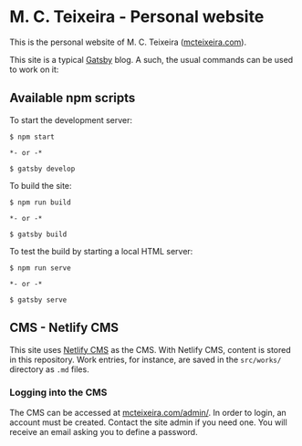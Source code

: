# M. C. Teixeira - Personal website

This is the personal website of M. C. Teixeira ([mcteixeira.com](http://mcteixeira.com/)).

This site is a typical [Gatsby](https://www.gatsbyjs.org/) blog. A such, the usual commands can be
used to work on it:

## Available npm scripts

To start the development server:

```
$ npm start

*- or -*

$ gatsby develop
```

To build the site:

```
$ npm run build

*- or -*

$ gatsby build
```

To test the build by starting a local HTML server:

```
$ npm run serve

*- or -*

$ gatsby serve
```

## CMS - Netlify CMS

This site uses [Netlify CMS](https://www.netlifycms.org/) as the CMS. With Netlify CMS, content is
stored in this repository. Work entries, for instance, are saved in the `src/works/` directory as
`.md` files.

### Logging into the CMS

The CMS can be accessed at [mcteixeira.com/admin/](https://www.mcteixeira.com/admin/). In order to
login, an account must be created. Contact the site admin if you need one. You will receive an email
asking you to define a password.
